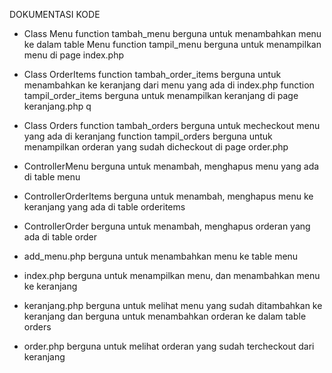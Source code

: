 DOKUMENTASI KODE

- Class Menu
  function tambah_menu berguna untuk menambahkan menu ke dalam table Menu
  function tampil_menu berguna untuk menampilkan menu di page index.php
- Class OrderItems
  function tambah_order_items berguna untuk menambahkan ke keranjang dari menu yang ada di index.php
  function tampil_order_items berguna untuk menampilkan keranjang di page keranjang.php q
- Class Orders
  function tambah_orders berguna untuk mecheckout menu yang ada di keranjang
  function tampil_orders berguna untuk menampilkan orderan yang sudah dicheckout di page order.php
  
- ControllerMenu berguna untuk menambah, menghapus menu yang ada di table menu
- ControllerOrderItems berguna untuk menambah, menghapus menu ke keranjang yang ada di table orderitems
- ControllerOrder berguna untuk menambah, menghapus orderan yang ada di table order

- add_menu.php berguna untuk menambahkan menu ke table menu
- index.php berguna untuk menampilkan menu, dan menambahkan menu ke keranjang
- keranjang.php berguna untuk melihat menu yang sudah ditambahkan ke keranjang dan berguna untuk menambahkan orderan ke dalam table orders
- order.php berguna untuk melihat orderan yang sudah tercheckout dari keranjang
 
 
